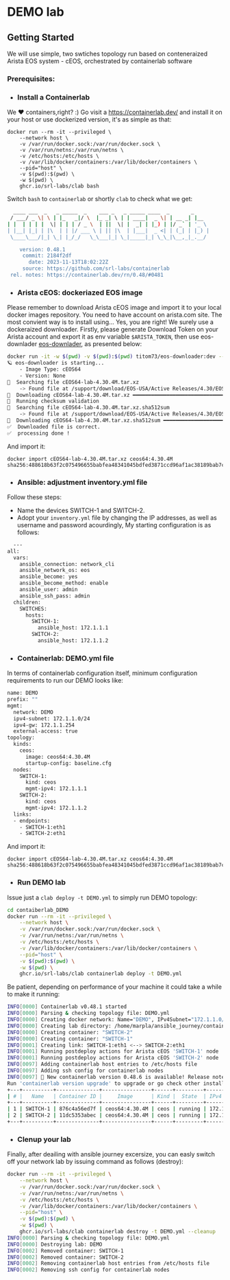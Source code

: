 # DEMO lab 
 
## Getting Started

We will use simple, two swtiches topology run based on conteneraized Arista EOS system - cEOS, orchestrated by containerlab software

 ### Prerequisites:
 
- ### Install a Containerlab

We :heart: containers,right? :) Go visit a https://containerlab.dev/ and install it on your host or use dockerized version, it's as simple as that:

```
docker run --rm -it --privileged \
    --network host \
    -v /var/run/docker.sock:/var/run/docker.sock \
    -v /var/run/netns:/var/run/netns \
    -v /etc/hosts:/etc/hosts \
    -v /var/lib/docker/containers:/var/lib/docker/containers \
    --pid="host" \
    -v $(pwd):$(pwd) \
    -w $(pwd) \
    ghcr.io/srl-labs/clab bash
```

Switch `bash` to `containerlab` or shortly `clab` to check what we get:


```bash
  ____ ___  _   _ _____  _    ___ _   _ _____ ____  _       _     
 / ___/ _ \| \ | |_   _|/ \  |_ _| \ | | ____|  _ \| | __ _| |__  
| |  | | | |  \| | | | / _ \  | ||  \| |  _| | |_) | |/ _` | '_ \ 
| |__| |_| | |\  | | |/ ___ \ | || |\  | |___|  _ <| | (_| | |_) |
 \____\___/|_| \_| |_/_/   \_\___|_| \_|_____|_| \_\_|\__,_|_.__/ 

    version: 0.48.1
     commit: 2184f2df
       date: 2023-11-13T18:02:22Z
     source: https://github.com/srl-labs/containerlab
 rel. notes: https://containerlab.dev/rn/0.48/#0481
 ```

 - ### Arista cEOS: dockeriazed EOS image

Please remember to download Arista cEOS image and import it to your local docker images repository. You need to have account on arista.com site. The most convient way is to install using... Yes, you are right! We surely use a dockeraized downloader. Firstly, please generate Download Token on your Arista account and export it as env variable `$ARISTA_TOKEN`, then use eos-downlader [eos-downlader](https://github.com/titom73/eos-downloader), as presented below:

```bash
docker run -it -w $(pwd) -v $(pwd):$(pwd) titom73/eos-downloader:dev --token $ARISTA_TOKEN get eos --image-type cEOS64 --release-type M --latest --log-level debug --output ./
🪐 eos-downloader is starting...
    - Image Type: cEOS64
    - Version: None
🔎  Searching file cEOS64-lab-4.30.4M.tar.xz
    -> Found file at /support/download/EOS-USA/Active Releases/4.30/EOS-4.30.4M/cEOS-lab/cEOS64-lab-4.30.4M.tar.xz
💾  Downloading cEOS64-lab-4.30.4M.tar.xz ━━━━━━━━━━━━━━━━━━━━━━━━━━━━━━━━━━━━━━━ 100.0% • 14.7 MB/s • 571.8/571.8 MB • 0:00:43 •
🚀  Running checksum validation
🔎  Searching file cEOS64-lab-4.30.4M.tar.xz.sha512sum
    -> Found file at /support/download/EOS-USA/Active Releases/4.30/EOS-4.30.4M/cEOS-lab/cEOS64-lab-4.30.4M.tar.xz.sha512sum
💾  Downloading cEOS64-lab-4.30.4M.tar.xz.sha512sum ━━━━━━━━━━━━━━━━━━━━━━━━━━━━━━━━━━━━━━ 100.0% • ? • 155/155 bytes • 0:00:00 •
✅  Downloaded file is correct.
✅  processing done !
```

And import it:

```
docker import cEOS64-lab-4.30.4M.tar.xz ceos64:4.30.4M
sha256:488618b63f2c075496655babfea48341045bdfed3871ccd96af1ac38189bab7c
```



- ### Ansible: adjustment inventory.yml file

Follow these steps:
  - Name the devices SWITCH-1 and SWITCH-2. 
  - Adopt your `inventory.yml` file by changing the IP addresses, as well as username and password acourdingly, My starting configuration is as follows:

```bash
  ---
all:
  vars: 
    ansible_connection: network_cli
    ansible_network_os: eos
    ansible_become: yes
    ansible_become_method: enable
    ansible_user: admin
    ansible_ssh_pass: admin
  children:
    SWITCHES:
      hosts:
        SWITCH-1:
          ansible_host: 172.1.1.1
        SWITCH-2:
          ansible_host: 172.1.1.2
```

- ### Containerlab: DEMO.yml file

In terms of containerlab configuration itself, minimum configuration requirements to run our DEMO looks like:

```bash
name: DEMO
prefix: ""
mgmt:
  network: DEMO
  ipv4-subnet: 172.1.1.0/24
  ipv4-gw: 172.1.1.254
  external-access: true
topology:
  kinds:
    ceos:
      image: ceos64:4.30.4M
      startup-config: baseline.cfg
  nodes:
    SWITCH-1:
      kind: ceos
      mgmt-ipv4: 172.1.1.1
    SWITCH-2:
      kind: ceos
      mgmt-ipv4: 172.1.1.2
  links:      
  - endpoints:
    - SWITCH-1:eth1
    - SWITCH-2:eth1
```

And import it:

```
docker import cEOS64-lab-4.30.4M.tar.xz ceos64:4.30.4M
sha256:488618b63f2c075496655babfea48341045bdfed3871ccd96af1ac38189bab7c
```


 - ### Run DEMO lab

Issue just a `clab deploy -t DEMO.yml` to simply run DEMO topology:
```bash
cd contaiberlab_DEMO
docker run --rm -it --privileged \
    --network host \
    -v /var/run/docker.sock:/var/run/docker.sock \
    -v /var/run/netns:/var/run/netns \
    -v /etc/hosts:/etc/hosts \
    -v /var/lib/docker/containers:/var/lib/docker/containers \
    --pid="host" \
    -v $(pwd):$(pwd) \
    -w $(pwd) \
    ghcr.io/srl-labs/clab containerlab deploy -t DEMO.yml
```

Be patient, depending on performance of your machine it could take a while to make it running:

```bash
INFO[0000] Containerlab v0.48.1 started                 
INFO[0000] Parsing & checking topology file: DEMO.yml   
INFO[0000] Creating docker network: Name="DEMO", IPv4Subnet="172.1.1.0/24", IPv6Subnet="", MTU='ל' 
INFO[0000] Creating lab directory: /home/marpla/ansible_journey/containerlab_DEMO/clab-DEMO 
INFO[0000] Creating container: "SWITCH-2"               
INFO[0000] Creating container: "SWITCH-1"               
INFO[0001] Creating link: SWITCH-1:eth1 <--> SWITCH-2:eth1 
INFO[0001] Running postdeploy actions for Arista cEOS 'SWITCH-1' node 
INFO[0001] Running postdeploy actions for Arista cEOS 'SWITCH-2' node 
INFO[0097] Adding containerlab host entries to /etc/hosts file 
INFO[0097] Adding ssh config for containerlab nodes     
INFO[0097] 🎉 New containerlab version 0.48.6 is available! Release notes: https://containerlab.dev/rn/0.48/#0486
Run 'containerlab version upgrade' to upgrade or go check other installation options at https://containerlab.dev/install/ 
+---+----------+--------------+----------------+------+---------+--------------+--------------+
| # |   Name   | Container ID |     Image      | Kind |  State  | IPv4 Address | IPv6 Address |
+---+----------+--------------+----------------+------+---------+--------------+--------------+
| 1 | SWITCH-1 | 876c4a56ed7f | ceos64:4.30.4M | ceos | running | 172.1.1.1/24 | N/A          |
| 2 | SWITCH-2 | 11dc5353abec | ceos64:4.30.4M | ceos | running | 172.1.1.2/24 | N/A          |
+---+----------+--------------+----------------+------+---------+--------------+--------------+
```

- ### Clenup your lab

Finally, after deailing with ansible journey excersize, you can easly switch off your network lab by issuing command as follows (destroy):

```bash
docker run --rm -it --privileged \
    --network host \
    -v /var/run/docker.sock:/var/run/docker.sock \
    -v /var/run/netns:/var/run/netns \
    -v /etc/hosts:/etc/hosts \
    -v /var/lib/docker/containers:/var/lib/docker/containers \
    --pid="host" \
    -v $(pwd):$(pwd) \
    -w $(pwd) \
    ghcr.io/srl-labs/clab containerlab destroy -t DEMO.yml --cleanup
INFO[0000] Parsing & checking topology file: DEMO.yml   
INFO[0000] Destroying lab: DEMO                         
INFO[0002] Removed container: SWITCH-1                  
INFO[0002] Removed container: SWITCH-2                  
INFO[0002] Removing containerlab host entries from /etc/hosts file 
INFO[0002] Removing ssh config for containerlab nodes   
```